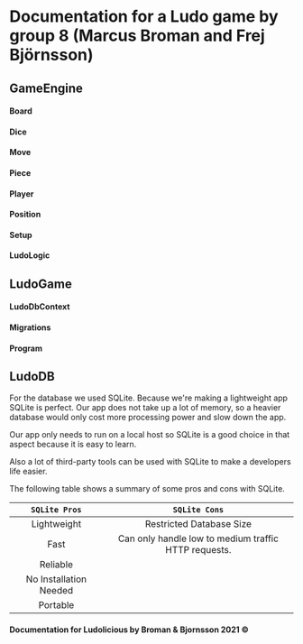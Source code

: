 # Documentation for a Ludo game by group 8 (Marcus Broman and Frej Björnsson) 

## GameEngine
#### Board
#### Dice
####  Move
####  Piece
#### Player
#### Position
#### Setup
#### LudoLogic

## LudoGame
#### LudoDbContext
#### Migrations
#### Program

## LudoDB

For the database we used SQLite. Because we're making a lightweight app SQLite is perfect. Our app does not take up a lot of memory, so a heavier database would only cost more processing power and slow down the app.

Our app only needs to run on a local host so SQLite is a good choice in that aspect because it is easy to learn. 

Also a lot of third-party tools can be used with SQLite to make a developers life easier. 

The following table shows a summary of some pros and cons with SQLite.

| `SQLite Pros`           | `SQLite Cons`                                         | 
| :-------------:         |:-------------:                                        | 
| Lightweight             | Restricted Database Size                              | 
| Fast                    | Can only handle low to medium traffic HTTP requests.  |
| Reliable                |                                                       |
| No Installation Needed  |                                                       |
| Portable                |                                                       |


#### Documentation for Ludolicious by Broman & Bjornsson 2021 ©

